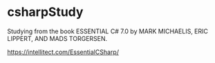 # csharpStudy
Studying from the book ESSENTIAL C# 7.0 by MARK MICHAELIS, ERIC LIPPERT, AND MADS TORGERSEN.

https://intellitect.com/EssentialCSharp/


